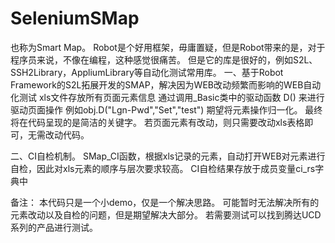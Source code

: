 # SeleniumSMap
也称为Smart Map。
Robot是个好用框架，毋庸置疑，但是Robot带来的是，对于程序员来说，不像在编程，这种感觉很痛苦。
但是它的库是很好的，例如S2L、SSH2Library，AppliumLibrary等自动化测试常用库。
一、基于Robot Framework的S2L拓展开发的SMAP，解决因为WEB改动频繁而影响的WEB自动化测试
xls文件存放所有页面元素信息
通过调用_Basic类中的驱动函数 D() 来进行驱动页面操作
例如obj.D("Lgn-Pwd","Set","test")
期望将元素操作归一化。
最终将在代码呈现的是简洁的关键字。
若页面元素有改动，则只需要改动xls表格即可，无需改动代码。

二、CI自检机制。
SMap_CI函数，根据xls记录的元素，自动打开WEB对元素进行自检，因此对xls元素的顺序与层次要求较高。
CI自检结果存放于成员变量ci_rs字典中

备注：
  本代码只是一个小demo，仅是一个解决思路。
  可能暂时无法解决所有的元素改动以及自检的问题，但是期望解决大部分。
  若需要测试可以找到腾达UCD系列的产品进行测试。
